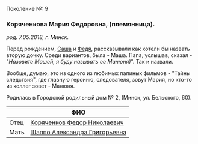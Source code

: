 Поколение №: 9

### Коряченкова Мария Федоровна, (племянница).

_род. 7.05.2018, г. Минск._


Перед рождением, [Саша](/ancestors/8-Шаппо-Александра-Григорьевна) и [Федя](/ancestors/8-Коряченков-Федор-Николаевич), рассказывали как хотели бы назвать вторую дочку.
Среди вариантов, была - Маша.
Папа, услышав, сказал - "_Назовите Машей, я буду называть ее Манюня)_".
Так и назвали.

Вообще, думаю, это из одного из любимых папиных фильмов - "Тайны следствия", где главную героиню, следователя, зовут Мария, но кто-то из коллег зовет - Манюня.

Родилась в Городской родильный дом № 2, (Минск, ул. Бельского, 60).

|      | ФИО                                                                       |
|------|---------------------------------------------------------------------------|
| Отец | [Коряченков Федор Николаевич](/ancestors/8-Коряченков-Федор-Николаевич)   |
| Мать | [Шаппо Александра Григорьевна](/ancestors/8-Шаппо-Александра-Григорьевна) |
